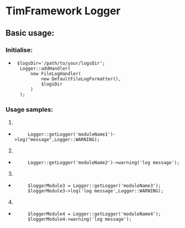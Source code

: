 # TimFramework Logger

## Basic usage:
### Initialise:
*      $logsDir='/path/to/your/logsDir';
        Logger::addHandler(
            new FileLogHandler(
                new DefaultFileLogFormatter(),
                $logsDir
            )
        );

### Usage samples:
1.
*          Logger::getLogger('moduleName1')->log("message",Logger::WARNING);
2.
*          Logger::getLogger('moduleName2')->warning('log message');
3.
*          $loggerModule3 = Logger::getLogger('moduleName3');
           $loggerModule3->log('log message',Logger::WARNING);
4.
*          $loggerModule4 = Logger::getLogger('moduleName4');
           $loggerModule4->warning('log message');